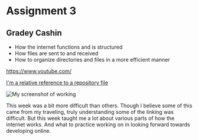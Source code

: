 # Assignment 3
## Gradey Cashin

- How the internet functions and is structured
- How files are sent to and received
- How to organize directories and files in a more efficient manner

 https://www.youtube.com/

[I'm a relative reference to a repository file](/Images/responses.txt/)

![My screenshot of working](/Images/AtomWorkingImage.PNG)

This week was a bit more difficult than others. Though I believe some of this came from my traveling, truly understanding some of the linking was difficult. But this week taught me a lot about various parts of how the internet works. And what to practice working on in looking forward towards developing online.
